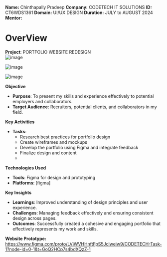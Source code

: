 **Name:** Chinthapally Pradeep
**Company:** CODETECH IT SOLUTIONS
**ID:** CT6WDS1361
**Domain:** UI/UX DESIGN
**Duration:** JULY to AUGUST 2024
**Mentor:** 
# OverView
**Project**: PORTFOLIO WEBSITE REDESIGN\
![image](https://github.com/user-attachments/assets/abc492f7-cc79-4dca-887c-2446dd9fa81d)

![image](https://github.com/user-attachments/assets/56d17ff5-ccf0-4caf-8c05-e899dcac64b3)

![image](https://github.com/user-attachments/assets/35d4801a-57fd-4d96-a172-a2bdddd79796)

**Objective**
- **Purpose**: To present my skills and experience effectively to potential employers and collaborators.
- **Target Audience**: Recruiters, potential clients, and collaborators in my field.

**Key Activities** 
- **Tasks**: 
  - Research best practices for portfolio design
  - Create wireframes and mockups
  - Develop the portfolio using Figma and integrate feedback
  - Finalize design and content
  - 
**Technologies Used** 
- **Tools**: Figma for design and prototyping
- **Platforms**: [figma]

**Key Insights** 
- **Learnings**: Improved understanding of design principles and user experience.
- **Challenges**: Managing feedback effectively and ensuring consistent design across pages.
- **Outcomes**: Successfully created a cohesive and engaging portfolio that effectively represents my work and skills.

**Website Prototype:** https://www.figma.com/proto/LViWVHHnftFpS5Jclweiw9/CODETECH-Task-1?node-id=0-1&t=GoQ2HCp7s4bdXQzZ-1
